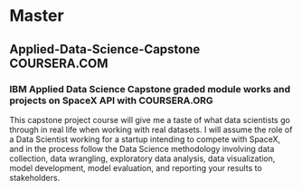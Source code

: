 # Master
## Applied-Data-Science-Capstone COURSERA.COM
### IBM Applied Data Science Capstone graded module works and projects on SpaceX API with COURSERA.ORG
This capstone project course will give me a taste of what data scientists go through in real life when working with real datasets. I will assume the role of a Data Scientist working for a startup intending to compete with SpaceX, and in the process follow the Data Science methodology involving data collection, data wrangling, exploratory data analysis, data visualization, model development, model evaluation, and reporting your results to stakeholders.

